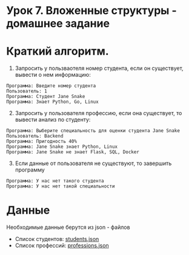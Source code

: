 # Урок 7. Вложенные структуры - домашнее задание

# Краткий алгоритм.
1) Запросить у пользваотеля номер студента, если он существует, вывести о нем информацию:
```
Программа: Введите номер студента
Пользователь: 1
Программа: Студент Jane Snake
Программа: Знает Python, Go, Linux
```

2) Запросить у пользователя профессию, если она существует, то вывести анализ по студенту:
```
Программа: Выберите специальность для оценки студента Jane Snake
Пользователь: Backend
Программа: Пригодность 40%
Программа: Jane Snake знает Python, Linux
Программа: Jane Snake не знает Flask, SQL, Docker
```

3) Если данные от пользователя не существуют, то завершить программу
```
Программа: У нас нет такого студента
Программа: У нас нет такой специальности
```

# Данные

Необходимые данные берутся из json - файлов
* Список студентов: [students.json](https://github.com/Mirudan/academic_work_2/blob/main/students.json)
* Список профессий: [professions.json](https://github.com/Mirudan/academic_work_2/blob/main/professions.json)
